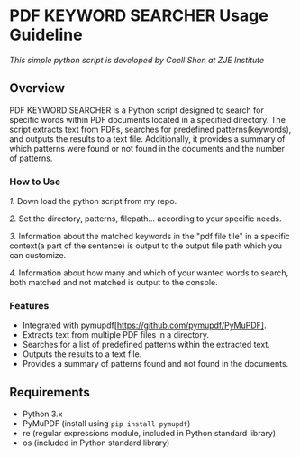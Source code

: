 # PDF KEYWORD SEARCHER Usage Guideline

_This simple python script is developed by Coell Shen at ZJE Institute_

## Overview
PDF KEYWORD SEARCHER is a Python script designed to search for specific words within PDF documents located in a specified directory. The script extracts text from PDFs, searches for predefined patterns(keywords), and outputs the results to a text file. Additionally, it provides a summary of which patterns were found or not found in the documents and the number of patterns.

### How to Use

_1._ Down load the python script from my repo.

_2._ Set the directory, patterns, filepath... according to your specific needs.

_3._ Information about the matched keywords in the "pdf file tile" in a specific context(a part of the sentence) is output to the output file path which you can customize.

_4._ Information about how many and which of your wanted words to search, both matched and not matched is output to the console.

### Features
- Integrated with pymupdf[https://github.com/pymupdf/PyMuPDF].
- Extracts text from multiple PDF files in a directory.
- Searches for a list of predefined patterns within the extracted text.
- Outputs the results to a text file.
- Provides a summary of patterns found and not found in the documents.

## Requirements
- Python 3.x
- PyMuPDF (install using `pip install pymupdf`)
- re (regular expressions module, included in Python standard library)
- os (included in Python standard library)


